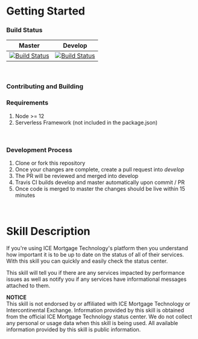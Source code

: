 # Getting Started

### Build Status

| Master | Develop |
| ------ | ------- |
| [![Build Status](https://travis-ci.com/jstrese/alexa-icestatus.svg?token=sFGfhnwi8YKKNY2KpFNX&branch=master)](https://travis-ci.com/jstrese/alexa-icestatus) | [![Build Status](https://travis-ci.com/jstrese/alexa-icestatus.svg?token=sFGfhnwi8YKKNY2KpFNX&branch=develop)](https://travis-ci.com/jstrese/alexa-icestatus) |

<br />

### Contributing and Building

### Requirements
1. Node >= 12
2. Serverless Framework (not included in the package.json)

<br />

### Development Process
1. Clone or fork this repository
2. Once your changes are complete, create a pull request into *develop*
3. The PR will be reviewed and merged into develop
4. Travis CI builds develop and master automatically upon commit / PR
5. Once code is merged to master the changes should be live within 15 minutes

<br/>

# Skill Description

If you're using ICE Mortgage Technology's platform then you understand how important it is to be up to date on the status of all of their services. With this skill you can quickly and easily check the status center.

This skill will tell you if there are any services impacted by performance issues as well as notify you if any services have informational messages attached to them.

**NOTICE**\
This skill is not endorsed by or affiliated with ICE Mortgage Technology or Intercontinental Exchange. Information provided by this skill is obtained from the official ICE Mortgage Technology status center. We do not collect any personal or usage data when this skill is being used. All available information provided by this skill is public information.

